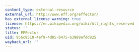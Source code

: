 ```yaml
---
content_type: external-resource
external_url: http://www.eff.org/effector/
has_external_license_warning: true
license: https://en.wikipedia.org/wiki/All_rights_reserved
status: ''
title: EFFector
uid: 956c8510-4ef9-4d05-b475-63989efdd925
wayback_url: ''
---
```

